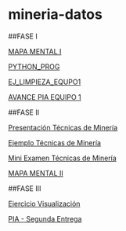 # mineria-datos

##FASE I

[MAPA MENTAL I](https://github.com/Erickrodriguez3/mineria-datos/blob/main/mapa_mental1.pptx)

[PYTHON_PROG](https://github.com/Erickrodriguez3/mineria-datos/blob/main/python_prog.ipynb)

[EJ_LIMPIEZA_EQUPO1](https://github.com/vanessalinares/MineriaDeDatos002/blob/main/Ej_Limpieza_Equipo1.ipynb)

[AVANCE PIA EQUIPO 1](https://github.com/vanessalinares/MineriaDeDatos002/blob/main/Avance1_PIA_Equipo1.ipynb)


##FASE II

[Presentación Técnicas de Minería](https://github.com/vanessalinares/MineriaDeDatos002/blob/main/Presentacion_SeriesDeTiempo_Equipo1.pdf)

[Ejemplo Técnicas de Minería](https://github.com/vanessalinares/MineriaDeDatos002/blob/main/EjemploSeriesDeTiempo_Equipo1.R)

[Mini Examen Técnicas de Minería](https://github.com/vanessalinares/MineriaDeDatos002/blob/main/Calificaci%C3%B3n_SeriesDeTiempo_Equipo1.pdf)

[MAPA MENTAL II](https://github.com/Erickrodriguez3/mineria-datos/blob/main/MapaMental_2_1803744.docx)


##FASE III

[Ejercicio Visualización](https://github.com/vanessalinares/MineriaDeDatos002/blob/main/Visualizacion_Equipo1.ipynb)

[PIA - Segunda Entrega](https://github.com/Dayan28/MINERIA-DE-DATOS/blob/main/AvancePIA_II_02_Equipo1.ipynb)
